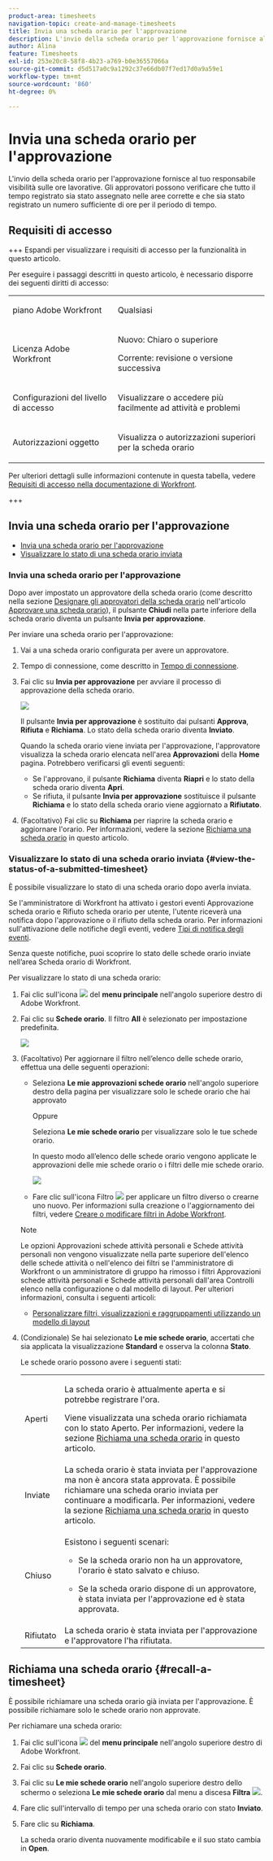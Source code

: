 ```yaml
---
product-area: timesheets
navigation-topic: create-and-manage-timesheets
title: Invia una scheda orario per l'approvazione
description: L'invio della scheda orario per l'approvazione fornisce al tuo responsabile visibilità sulle ore lavorative. Gli approvatori possono verificare che tutto il tempo registrato sia stato assegnato nelle aree corrette e che sia stato registrato un numero sufficiente di ore per il periodo di tempo.
author: Alina
feature: Timesheets
exl-id: 253e20c8-58f8-4b23-a769-b0e36557066a
source-git-commit: d5d517a0c9a1292c37e66db07f7ed17d0a9a59e1
workflow-type: tm+mt
source-wordcount: '860'
ht-degree: 0%

---
```


# Invia una scheda orario per l&#39;approvazione

<!--Audited: 8/2024-->

L&#39;invio della scheda orario per l&#39;approvazione fornisce al tuo responsabile visibilità sulle ore lavorative. Gli approvatori possono verificare che tutto il tempo registrato sia stato assegnato nelle aree corrette e che sia stato registrato un numero sufficiente di ore per il periodo di tempo.

## Requisiti di accesso

+++ Espandi per visualizzare i requisiti di accesso per la funzionalità in questo articolo.

Per eseguire i passaggi descritti in questo articolo, è necessario disporre dei seguenti diritti di accesso:

<table style="table-layout:auto"> 
 <col> 
 <col> 
 <tbody> 
  <tr> 
   <td role="rowheader">piano Adobe Workfront</td> 
   <td> <p>Qualsiasi</p> </td> 
  </tr> 
  <tr> 
   <td role="rowheader">Licenza Adobe Workfront</td> 
   <td> <p>Nuovo: Chiaro o superiore </p>
   <p>Corrente: revisione o versione successiva </p>
  </tr> 
  <tr> 
   <td role="rowheader">Configurazioni del livello di accesso</td> 
   <td> <p>Visualizzare o accedere più facilmente ad attività e problemi </p> </td> 
  </tr> 
  <tr> 
   <td role="rowheader">Autorizzazioni oggetto</td> 
   <td> <p>Visualizza o autorizzazioni superiori per la scheda orario</p> </td> 
  </tr> 
 </tbody> 
</table>

Per ulteriori dettagli sulle informazioni contenute in questa tabella, vedere [Requisiti di accesso nella documentazione di Workfront](/help/quicksilver/administration-and-setup/add-users/access-levels-and-object-permissions/access-level-requirements-in-documentation.md).

+++

## Invia una scheda orario per l&#39;approvazione

* [Invia una scheda orario per l&#39;approvazione](#submit-a-timesheet-for-approval)
* [Visualizzare lo stato di una scheda orario inviata](#view-the-status-of-a-submitted-timesheet)

### Invia una scheda orario per l&#39;approvazione

Dopo aver impostato un approvatore della scheda orario (come descritto nella sezione [Designare gli approvatori della scheda orario](../../timesheets/create-and-manage-timesheets/timesheet-approvals.md#designating-a-timesheet-approver) nell&#39;articolo [Approvare una scheda orario](../../timesheets/create-and-manage-timesheets/timesheet-approvals.md)), il pulsante **Chiudi** nella parte inferiore della scheda orario diventa un pulsante **Invia per approvazione**.

Per inviare una scheda orario per l&#39;approvazione:

1. Vai a una scheda orario configurata per avere un approvatore.
1. Tempo di connessione, come descritto in [Tempo di connessione](../../timesheets/create-and-manage-timesheets/log-time.md).
1. Fai clic su **Invia per approvazione** per avviare il processo di approvazione della scheda orario.

   ![](assets/submit-for-approval-button-on-timesheet-nwe.png)

   Il pulsante **Invia per approvazione** è sostituito dai pulsanti **Approva**, **Rifiuta** e **Richiama**. Lo stato della scheda orario diventa **Inviato**.

   Quando la scheda orario viene inviata per l&#39;approvazione, l&#39;approvatore visualizza la scheda orario elencata nell&#39;area **Approvazioni** della **Home** pagina. Potrebbero verificarsi gli eventi seguenti:

   * Se l&#39;approvano, il pulsante **Richiama** diventa **Riapri** e lo stato della scheda orario diventa **Apri**.
   * Se rifiuta, il pulsante **Invia per approvazione** sostituisce il pulsante **Richiama** e lo stato della scheda orario viene aggiornato a **Rifiutato**.

1. (Facoltativo) Fai clic su **Richiama** per riaprire la scheda orario e aggiornare l&#39;orario. Per informazioni, vedere la sezione [Richiama una scheda orario](#recall-a-timesheet) in questo articolo.

### Visualizzare lo stato di una scheda orario inviata {#view-the-status-of-a-submitted-timesheet}

È possibile visualizzare lo stato di una scheda orario dopo averla inviata.

Se l&#39;amministratore di Workfront ha attivato i gestori eventi Approvazione scheda orario e Rifiuto scheda orario per utente, l&#39;utente riceverà una notifica dopo l&#39;approvazione o il rifiuto della scheda orario. Per informazioni sull&#39;attivazione delle notifiche degli eventi, vedere [Tipi di notifica degli eventi](../../administration-and-setup/manage-workfront/emails/event-notifications-available-in-wf.md).

Senza queste notifiche, puoi scoprire lo stato delle schede orario inviate nell’area Scheda orario di Workfront.

Per visualizzare lo stato di una scheda orario:

1. Fai clic sull&#39;icona ![](assets/main-menu-icon.png) del **menu principale** nell&#39;angolo superiore destro di Adobe Workfront.
1. Fai clic su **Schede orario**. Il filtro **All** è selezionato per impostazione predefinita.

   ![](assets/timesheet-list-one-timesheet-selected-nwe-350x70.png)

1. (Facoltativo) Per aggiornare il filtro nell’elenco delle schede orario, effettua una delle seguenti operazioni:

   * Seleziona **Le mie approvazioni schede orario** nell&#39;angolo superiore destro della pagina per visualizzare solo le schede orario che hai approvato

     Oppure

     Seleziona **Le mie schede orario** per visualizzare solo le tue schede orario.

     In questo modo all’elenco delle schede orario vengono applicate le approvazioni delle mie schede orario o i filtri delle mie schede orario.

     ![](assets/my-timesheet-approvals-my-timesheets-pills-on-timesheets-list-nwe-350x58.png)

   * Fare clic sull&#39;icona Filtro ![](assets/filter-nwepng.png) per applicare un filtro diverso o crearne uno nuovo. Per informazioni sulla creazione o l&#39;aggiornamento dei filtri, vedere [Creare o modificare filtri in Adobe Workfront](../../reports-and-dashboards/reports/reporting-elements/create-filters.md).

   >[!NOTE]
   >
   >Le opzioni Approvazioni schede attività personali e Schede attività personali non vengono visualizzate nella parte superiore dell&#39;elenco delle schede attività o nell&#39;elenco dei filtri se l&#39;amministratore di Workfront o un amministratore di gruppo ha rimosso i filtri Approvazioni schede attività personali e Schede attività personali dall&#39;area Controlli elenco nella configurazione o dal modello di layout. Per ulteriori informazioni, consulta i seguenti articoli:
   >
   >   
   >   
   >   * [Personalizzare filtri, visualizzazioni e raggruppamenti utilizzando un modello di layout](../../administration-and-setup/customize-workfront/use-layout-templates/customize-fvg-list-controls-layout-template.md)
   >   
   >

1. (Condizionale) Se hai selezionato **Le mie schede orario**, accertati che sia applicata la visualizzazione **Standard** e osserva la colonna **Stato**.

   Le schede orario possono avere i seguenti stati:

   <table style="table-layout:auto"> 
    <col> 
    <col> 
    <tbody> 
     <tr> 
      <td role="rowheader">Aperti</td> 
      <td> <p>La scheda orario è attualmente aperta e si potrebbe registrare l'ora. </p> <p>Viene visualizzata una scheda orario richiamata con lo stato Aperto. Per informazioni, vedere la sezione <a href="#recall-a-timesheet" class="MCXref xref">Richiama una scheda orario</a> in questo articolo. </p> </td> 
     </tr> 
     <tr> 
      <td role="rowheader">Inviate</td> 
      <td>La scheda orario è stata inviata per l'approvazione ma non è ancora stata approvata. È possibile richiamare una scheda orario inviata per continuare a modificarla. Per informazioni, vedere la sezione <a href="#recall-a-timesheet" class="MCXref xref">Richiama una scheda orario</a> in questo articolo. </td> 
     </tr> 
     <tr> 
      <td role="rowheader">Chiuso</td> 
      <td> <p>Esistono i seguenti scenari:</p> 
       <ul> 
        <li> <p>Se la scheda orario non ha un approvatore, l'orario è stato salvato e chiuso.</p> </li> 
        <li> <p>Se la scheda orario dispone di un approvatore, è stata inviata per l'approvazione ed è stata approvata.</p> </li> 
       </ul> </td> 
     </tr> 
     <tr> 
      <td role="rowheader">Rifiutato</td> 
      <td>La scheda orario è stata inviata per l'approvazione e l'approvatore l'ha rifiutata.</td> 
     </tr> 
    </tbody> 
   </table>

## Richiama una scheda orario {#recall-a-timesheet}

È possibile richiamare una scheda orario già inviata per l&#39;approvazione. È possibile richiamare solo le schede orario non approvate.

Per richiamare una scheda orario:

1. Fai clic sull&#39;icona ![](assets/main-menu-icon.png) del **menu principale** nell&#39;angolo superiore destro di Adobe Workfront.

1. Fai clic su **Schede orario**.
1. Fai clic su **Le mie schede orario** nell&#39;angolo superiore destro dello schermo o seleziona **Le mie schede orario** dal menu a discesa **Filtra** ![](assets/filter-nwepng.png).
1. Fare clic sull&#39;intervallo di tempo per una scheda orario con stato **Inviato**.
1. Fare clic su **Richiama**.

   La scheda orario diventa nuovamente modificabile e il suo stato cambia in **Open**.
